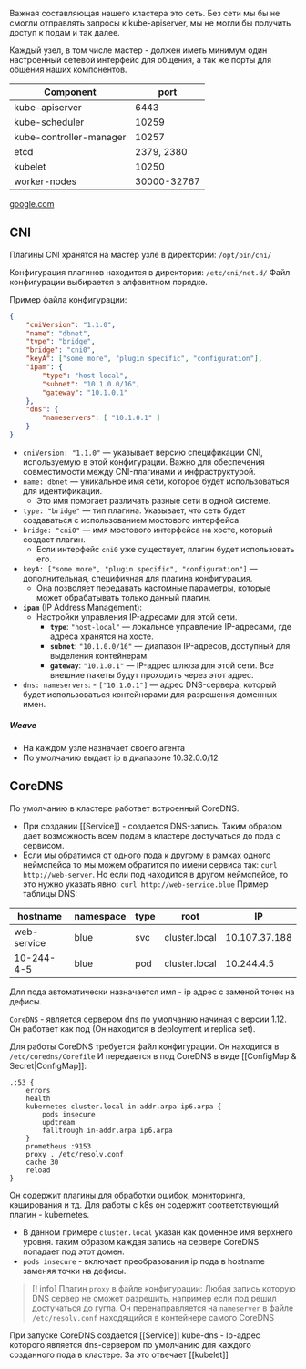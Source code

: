 Важная составляющая нашего кластера это сеть. Без сети мы бы не смогли отправлять запросы к kube-apiserver, мы не могли бы получить доступ к подам и так далее.

Каждый узел, в том числе мастер - должен иметь минимум один настроенный сетевой интерфейс для общения, а так же порты для общения наших компонентов.


| Component               | port        |
| ----------------------- | ----------- |
| kube-apiserver          | 6443        |
| kube-scheduler          | 10259       |
| kube-controller-manager | 10257       |
| etcd                    | 2379, 2380  |
| kubelet                 | 10250       |
| worker-nodes            | 30000-32767 |
[google.com](https://google.com)
## CNI 
Плагины CNI хранятся на мастер узле в директории:
`/opt/bin/cni/`

Конфигурация плагинов находится в директории:
`/etc/cni/net.d/`
Файл конфигурации выбирается в алфавитном порядке.

Пример файла конфигурации:
```json
{
    "cniVersion": "1.1.0",
    "name": "dbnet",
    "type": "bridge",
    "bridge": "cni0",
    "keyA": ["some more", "plugin specific", "configuration"],
    "ipam": {
        "type": "host-local",
        "subnet": "10.1.0.0/16",
        "gateway": "10.1.0.1"
    },
    "dns": {
        "nameservers": [ "10.1.0.1" ]
    }
}
```

- `cniVersion: "1.1.0"` — указывает версию спецификации CNI, используемую в этой конфигурации. Важно для обеспечения совместимости между CNI-плагинами и инфраструктурой.
- `name: dbnet` — уникальное имя сети, которое будет использоваться для идентификации.
    - Это имя помогает различать разные сети в одной системе.
- `type: "bridge"` — тип плагина. Указывает, что сеть будет создаваться с использованием мостового интерфейса.
- `bridge: "cni0"` — имя мостового интерфейса на хосте, который создаст плагин.
    - Если интерфейс `cni0` уже существует, плагин будет использовать его.
- `keyA: ["some more", "plugin specific", "configuration"]` — дополнительная, специфичная для плагина конфигурация.
    - Она позволяет передавать кастомные параметры, которые может обрабатывать только данный плагин.
- **`ipam`** (IP Address Management):
    - Настройки управления IP-адресами для этой сети.
        - **`type`**: `"host-local"` — локальное управление IP-адресами, где адреса хранятся на хосте.
        - **`subnet`**: `"10.1.0.0/16"` — диапазон IP-адресов, доступный для выделения контейнерам.
        - **`gateway`**: `"10.1.0.1"` — IP-адрес шлюза для этой сети. Все внешние пакеты будут проходить через этот адрес.
- `dns: nameservers`:
        - `["10.1.0.1"]` — адрес DNS-сервера, который будет использоваться контейнерами для разрешения доменных имен.

##### Weave
- На каждом узле назначает своего агента
- По умолчанию выдает ip в диапазоне 10.32.0.0/12

## CoreDNS

По умолчанию в кластере работает встроенный CoreDNS.

- При создании [[Service]] - создается DNS-запись. Таким образом дает возможность всем подам в кластере достучаться до пода с сервисом.
- Если мы обратимся от одного пода к другому в рамках одного неймспейса то мы можем обратится по имени сервиса так: `curl http://web-server`. Но если под находится в другом неймспейсе, то это нужно указать явно: `curl http://web-service.blue`
Пример таблицы DNS:

| hostname    | namespace | type | root          | IP            |
| ----------- | --------- | ---- | ------------- | ------------- |
| web-service | blue      | svc  | cluster.local | 10.107.37.188 |
| 10-244-4-5  | blue      | pod  | cluster.local | 10.244.4.5    |
Для пода автоматически назначается имя - ip адрес с заменой точек на дефисы.

`CoreDNS` - является сервером dns по умолчанию начиная с версии 1.12. Он работает как под (Он находится в deployment и replica set).

Для работы CoreDNS требуется файл конфигурации. Он находится в `/etc/coredns/Corefile` И передается в под CoreDNS в виде [[ConfigMap & Secret|ConfigMap]]:
```
.:53 {
	errors
	health
	kubernetes cluster.local in-addr.arpa ip6.arpa {
		pods insecure
		updtream
		falltrough in-addr.arpa ip6.arpa
	}
	prometheus :9153
	proxy . /etc/resolv.conf
	cache 30
	reload
}
```
Он содержит плагины для обработки ошибок, мониторинга, кэширования и тд.
Для работы с k8s он содержит соответствующий плагин - kubernetes.
- В данном примере `cluster.local` указан как доменное имя верхнего уровня. таким образом каждая запись на сервере CoreDNS попадает под этот домен.
- `pods insecure` - включает преобразования  ip пода в hostname заменяя точки на дефисы.
>[! info] 
>Плагин `proxy` в файле конфигурации:
>Любая запись которую DNS сервер не сможет разрешить, например если под решил достучаться до гугла. Он перенаправляется на `nameserver` в файле `/etc/resolv.conf` находящийся в контейнере самого CoreDNS 

При запуске CoreDNS создается [[Service]] kube-dns - Ip-адрес которого является dns-сервером по умолчанию для каждого созданного пода в клaстере. За это отвечает [[kubelet]]

